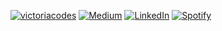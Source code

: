 [![victoriacodes](https://img.shields.io/badge/victoriamcodes-EE583F?style=for-the-badge)](https://www.victoriacodes.io/)
[![Medium](https://img.shields.io/badge/Medium-12100E?style=for-the-badge&logo=medium&logoColor=white)](https://medium.com/@vmcnorrill)
[![LinkedIn](https://img.shields.io/badge/linkedin-%230077B5.svg?style=for-the-badge&logo=linkedin&logoColor=white)](https://www.linkedin.com/in/victoria-mcnorrill/)
[![Spotify](https://img.shields.io/badge/Spotify-1ED760?style=for-the-badge&logo=spotify&logoColor=white)](https://open.spotify.com/playlist/7hiRnR4YEJSG3X2MyPvGL6?si=be9ee7f5841a41c2)

<!-- [![Pinterest](https://img.shields.io/badge/Pinterest-%23E60023.svg?style=for-the-badge&logo=Pinterest&logoColor=white)](https://www.pinterest.com/vmcnorrill/) -->

<!-- <a href="mailto:vmcnorrill@gmail.com">![Gmail](https://img.shields.io/badge/Gmail-D14836?style=for-the-badge&logo=gmail&logoColor=white)</a> -->

